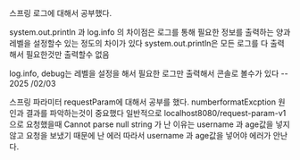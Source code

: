 스프링 로그에 대해서 공부했다.

system.out.println 과 log.info 의 차이점은 로그를 통해 필요한 정보를 출력하는 양과 레벨을 설정할수 있는 정도의 차이가 있다
system.out.println은 모든 로그를 다 출력해서 필요한것만 출력할수 없음

log.info, debug는 레벨을 설정을 해서 필요한 로그만 출력해서 콘솔로 볼수가 있다 -- 2025 /02/03


스프링 파라미터 requestParam에 대해서 공부를 했다.
numberformatExcption 원인과 결과를 파악하는것이 중요했다
일반적으로 localhost8080/request-param-v1으로 요청했을때 Cannot parse null string 가 난 이유는 username 과 age값을 넣지 않고 요청을 보냈기 때문에 난 에러
따라서 username 과 age값을 넣어야 에러가 안난다.

